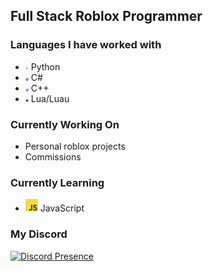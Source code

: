 ## Full Stack Roblox Programmer

### Languages I have worked with

- <img height="5" src=https://raw.githubusercontent.com/github/explore/main/topics/python/python.png> Python
- <img height="5" src=https://raw.githubusercontent.com/github/explore/main/topics/csharp/csharp.png> C#
- <img height="5" src=https://raw.githubusercontent.com/github/explore/main/topics/cpp/cpp.png> C++
- <img height="5" src=https://raw.githubusercontent.com/github/explore/main/topics/lua/lua.png> Lua/Luau


### Currently Working On

- Personal roblox projects
- Commissions

### Currently Learning

- <img height="20" src=https://raw.githubusercontent.com/github/explore/main/topics/javascript/javascript.png> JavaScript

### My Discord
  
[![Discord Presence](https://lanyard.cnrad.dev/api/1066514347574186034?hideTimestamp=true&hideSpotify=true&hideActivity=true&hideTag=true)](https://discord.com/users/1066514347574186034)

